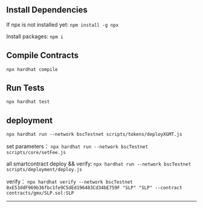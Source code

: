 

## Install Dependencies
If npx is not installed yet:
`npm install -g npx`

Install packages:
`npm i`

## Compile Contracts
`npx hardhat compile`

## Run Tests
`npx hardhat test`

## deployment 
`npx hardhat run --network bscTestnet scripts/tokens/deployXGMT.js`

set parameters：
`npx hardhat run --network bscTestnet scripts/core/setFee.js`

all smartcontract deploy && verify:
`npx hardhat run --network bscTestnet scripts/deployment/deploy.js`


verify：
`npx hardhat verify --network bscTestnet 0xE53ddF969b36fbc1fe9C5dEd196483Cd34bE759F "SLP" "SLP" --contract contracts/gmx/SLP.sol:SLP`

-------------------------------------------------------------------------------
